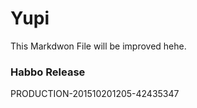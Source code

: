# Yupi

This Markdwon File will be improved hehe.

### Habbo Release
PRODUCTION-201510201205-42435347
